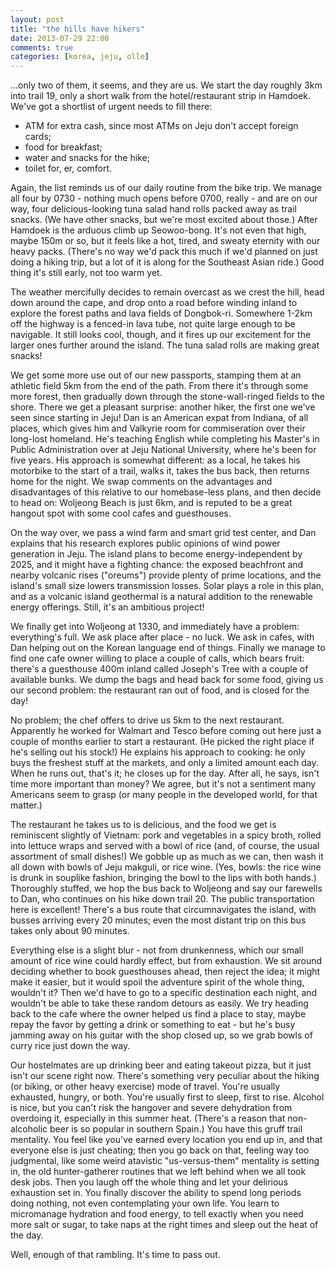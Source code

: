 ```yaml
---
layout: post
title: "the hills have hikers"
date: 2013-07-29 22:00
comments: true
categories: [korea, jeju, olle]
---
```


...only two of them, it seems, and they are us. We start the day roughly 3km into
trail 19, only a short walk from the hotel/restaurant strip in Hamdoek. We've got
a shortlist of urgent needs to fill there:

- ATM for extra cash, since most ATMs on Jeju don't accept foreign cards;
- food for breakfast;
- water and snacks for the hike;
- toilet for, er, comfort.

Again, the list reminds us of our daily routine from the bike trip. We manage all
four by 0730 - nothing much opens before 0700, really - and are on our way, four
delicious-looking tuna salad hand rolls packed away as trail snacks. (We have other
snacks, but we're most excited about those.) After Hamdoek is the arduous climb up
Seowoo-bong. It's not even that high, maybe 150m or so, but it feels like a
hot, tired, and sweaty eternity with our heavy packs. (There's no way we'd pack this
much if we'd planned on just doing a hiking trip, but a lot of it is along for the
Southeast Asian ride.) Good thing it's still early, not too warm yet.

The weather mercifully decides to remain overcast as we crest the hill, head
down around the cape, and drop onto a road before winding inland to explore
the forest paths and lava fields of Dongbok-ri. Somewhere 1-2km off the highway
is a fenced-in lava tube, not quite large enough to be navigable. It still looks
cool, though, and it fires up our excitement for the larger ones further around the
island. The tuna salad rolls are making great snacks!

We get some more use out of our new passports, stamping them at an athletic field
5km from the end of the path. From there it's through some more forest, then
gradually down through the stone-wall-ringed fields to the shore. There we get
a pleasant surprise: another hiker, the first one we've seen since starting in
Jeju! Dan is an American expat from Indiana, of all places, which gives him and
Valkyrie room for commiseration over their long-lost homeland. He's teaching
English while completing his Master's in Public Administration over at
Jeju National University, where he's been for five years. His approach is somewhat
different: as a local, he takes his motorbike to the start of a trail, walks it,
takes the bus back, then returns home for the night. We swap comments on the
advantages and disadvantages of this relative to our homebase-less plans,
and then decide to head on: Woljeong Beach is just 6km, and is reputed to be a
great hangout spot with some cool cafes and guesthouses.

On the way over, we pass a wind farm and smart grid test center, and Dan
explains that his research explores public opinions of wind power generation in
Jeju. The island plans to become energy-independent by 2025, and it might
have a fighting chance: the exposed beachfront and nearby volcanic rises ("oreums") provide
plenty of prime locations, and the island's small size lowers transmission losses.
Solar plays a role in this plan, and as a volcanic island geothermal is a natural
addition to the renewable energy offerings. Still, it's an ambitious project!

We finally get into Woljeong at 1330, and immediately have a problem: everything's
full. We ask place after place - no luck. We ask in cafes, with Dan helping out
on the Korean language end of things. Finally we manage to find one cafe owner
willing to place a couple of calls, which bears fruit: there's a guesthouse
400m inland called Joseph's Tree with a couple of available bunks. We dump
the bags and head back for some food, giving us our second problem: the
restaurant ran out of food, and is closed for the day!

No problem; the chef offers to drive us 5km to the next restaurant. Apparently
he worked for Walmart and Tesco before coming out here just a couple of months
earlier to start a restaurant. (He picked the right place if he's selling out
his stock!) He explains his approach to cooking: he only buys the freshest
stuff at the markets, and only a limited amount each day. When he runs out,
that's it; he closes up for the day. After all, he says, isn't time more
important than money? We agree, but it's not a sentiment many Americans
seem to grasp (or many people in the developed world, for that matter.)

The restaurant he takes us to is delicious, and the food we get is reminiscent
slightly of Vietnam: pork and vegetables in a spicy broth, rolled into
lettuce wraps and served with a bowl of rice (and, of course, the usual
assortment of small dishes!) We gobble up as much as we can, then wash it all
down with bowls of Jeju makguli, or rice wine. (Yes, bowls: the rice wine is
drunk in souplike fashion, bringing the bowl to the lips with both hands.)
Thoroughly stuffed, we hop the bus back to Woljeong and say our farewells to
Dan, who continues on his hike down trail 20. The public transportation here
is excellent! There's a bus route that circumnavigates the island, with busses
arriving every 20 minutes; even the most distant trip on this bus takes only
about 90 minutes.

Everything else is a slight blur - not from drunkenness, which our small amount
of rice wine could hardly effect, but from exhaustion. We sit around deciding
whether to book guesthouses ahead, then reject the idea; it might make it easier,
but it would spoil the adventure spirit of the whole thing, wouldn't it? Then
we'd have to go to a specific destination each night, and wouldn't be able to
take these random detours as easily. We try heading back to the cafe where the
owner helped us find a place to stay, maybe repay the favor by getting a drink
or something to eat - but he's busy jamming away on his guitar with the shop
closed up, so we grab bowls of curry rice just down the way.

Our hostelmates are up drinking beer and eating takeout pizza, but it just
isn't our scene right now. There's something very peculiar about the hiking
(or biking, or other heavy exercise) mode of travel. You're usually exhausted,
hungry, or both. You're usually first to sleep, first to rise. Alcohol is
nice, but you can't risk the hangover and severe dehydration from overdoing it,
especially in this summer heat. (There's a reason that non-alcoholic beer is
so popular in southern Spain.) You have this gruff trail mentality. You feel
like you've earned every location you end up in, and that everyone else is
just cheating; then you go back on that, feeling way too judgmental, like
some weird atavistic "us-versus-them" mentality is setting in, the old
hunter-gatherer routines that we left behind when we all took desk jobs.
Then you laugh off the whole thing and let your delirious exhaustion set in.
You finally discover the ability to spend long periods doing nothing, not
even contemplating your own life. You learn to micromanage hydration and
food energy, to tell exactly when you need more salt or sugar, to take
naps at the right times and sleep out the heat of the day.

Well, enough of that rambling. It's time to pass out.

